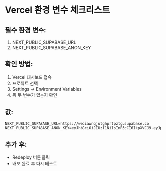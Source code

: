 # Vercel 환경 변수 체크리스트

## 필수 환경 변수:
1. NEXT_PUBLIC_SUPABASE_URL
2. NEXT_PUBLIC_SUPABASE_ANON_KEY

## 확인 방법:
1. Vercel 대시보드 접속
2. 프로젝트 선택
3. Settings → Environment Variables
4. 위 두 변수가 있는지 확인

## 값:
```
NEXT_PUBLIC_SUPABASE_URL=https://weciawnqjutghprtpztg.supabase.co
NEXT_PUBLIC_SUPABASE_ANON_KEY=eyJhbGciOiJIUzI1NiIsInR5cCI6IkpXVCJ9.eyJpc3MiOiJzdXBhYmFzZSIsInJlZiI6IndlY2lhd25xanV0Z2hwcnRwenRnIiwicm9sZSI6ImFub24iLCJpYXQiOjE3NDY4ODgzMjIsImV4cCI6MjA2MjQ2NDMyMn0.FSImMugc14M31IlNoRUJTIBTBxg4mgG_A7yllI4sWlM
```

## 추가 후:
- Redeploy 버튼 클릭
- 배포 완료 후 다시 테스트
